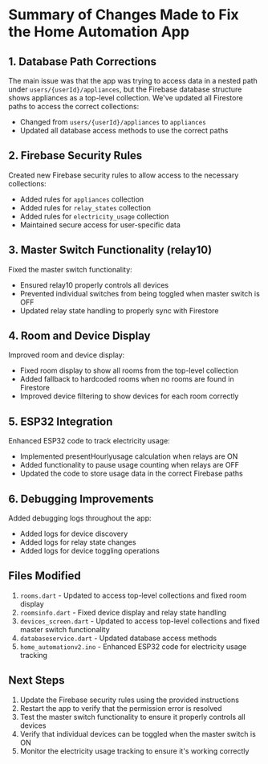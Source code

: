 # Summary of Changes Made to Fix the Home Automation App

## 1. Database Path Corrections

The main issue was that the app was trying to access data in a nested path under `users/{userId}/appliances`, but the Firebase database structure shows appliances as a top-level collection. We've updated all Firestore paths to access the correct collections:

- Changed from `users/{userId}/appliances` to `appliances`
- Updated all database access methods to use the correct paths

## 2. Firebase Security Rules

Created new Firebase security rules to allow access to the necessary collections:
- Added rules for `appliances` collection
- Added rules for `relay_states` collection
- Added rules for `electricity_usage` collection
- Maintained secure access for user-specific data

## 3. Master Switch Functionality (relay10)

Fixed the master switch functionality:
- Ensured relay10 properly controls all devices
- Prevented individual switches from being toggled when master switch is OFF
- Updated relay state handling to properly sync with Firestore

## 4. Room and Device Display

Improved room and device display:
- Fixed room display to show all rooms from the top-level collection
- Added fallback to hardcoded rooms when no rooms are found in Firestore
- Improved device filtering to show devices for each room correctly

## 5. ESP32 Integration

Enhanced ESP32 code to track electricity usage:
- Implemented presentHourlyusage calculation when relays are ON
- Added functionality to pause usage counting when relays are OFF
- Updated the code to store usage data in the correct Firebase paths

## 6. Debugging Improvements

Added debugging logs throughout the app:
- Added logs for device discovery
- Added logs for relay state changes
- Added logs for device toggling operations

## Files Modified

1. `rooms.dart` - Updated to access top-level collections and fixed room display
2. `roomsinfo.dart` - Fixed device display and relay state handling
3. `devices_screen.dart` - Updated to access top-level collections and fixed master switch functionality
4. `databaseservice.dart` - Updated database access methods
5. `home_automationv2.ino` - Enhanced ESP32 code for electricity usage tracking

## Next Steps

1. Update the Firebase security rules using the provided instructions
2. Restart the app to verify that the permission error is resolved
3. Test the master switch functionality to ensure it properly controls all devices
4. Verify that individual devices can be toggled when the master switch is ON
5. Monitor the electricity usage tracking to ensure it's working correctly